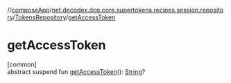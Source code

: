 //[composeApp](../../../index.md)/[net.decodex.dcp.core.supertokens.recipes.session.repository](../index.md)/[TokensRepository](index.md)/[getAccessToken](get-access-token.md)

# getAccessToken

[common]\
abstract suspend fun [getAccessToken](get-access-token.md)(): [String](https://kotlinlang.org/api/latest/jvm/stdlib/kotlin/-string/index.html)?

